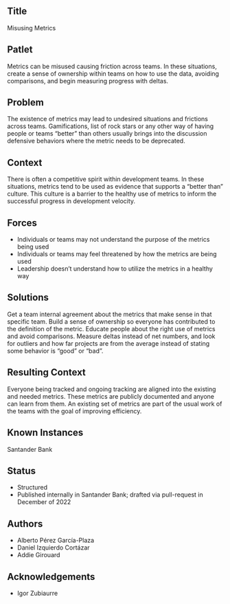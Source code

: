 ## Title

Misusing Metrics

## Patlet

Metrics can be misused causing friction across teams. In these situations, create a sense of ownership within teams on how to use the data, avoiding comparisons, and begin measuring progress with deltas.

## Problem

The existence of metrics may lead to undesired situations and frictions across teams. Gamifications, list of rock stars or any other way of having people or teams “better” than others usually brings into the discussion defensive behaviors where the metric needs to be deprecated.

## Context

There is often a competitive spirit within development teams. In these situations, metrics tend to be used as evidence that supports a “better than” culture. This culture is a barrier to the healthy use of metrics to inform the successful progress in development velocity.

## Forces

* Individuals or teams may not understand the purpose of the metrics being used
* Individuals or teams may feel threatened by how the metrics are being used
* Leadership doesn’t understand how to utilize the metrics in a healthy way

## Solutions

Get a team internal agreement about the metrics that make sense in that specific team. Build a sense of ownership so everyone has contributed to the definition of the metric. Educate people about the right use of metrics and avoid comparisons. Measure deltas instead of net numbers, and look for outliers and how far projects are from the average instead of stating some behavior is “good” or “bad”.

## Resulting Context

Everyone being tracked and ongoing tracking are aligned into the existing and needed metrics. These metrics are publicly documented and anyone can learn from them. An existing set of metrics are part of the usual work of the teams with the goal of improving efficiency.

## Known Instances

Santander Bank

## Status

* Structured
* Published internally in Santander Bank; drafted via pull-request in December of 2022

## Authors

* Alberto Pérez García-Plaza
* Daniel Izquierdo Cortázar
* Addie Girouard

## Acknowledgements

* Igor Zubiaurre

